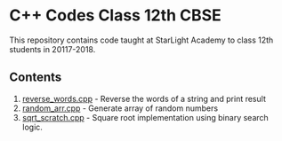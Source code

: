 # C++ Codes Class 12th CBSE
This repository contains code taught at StarLight Academy to class 12th students in 20117-2018.

## Contents
1. [reverse_words.cpp](https://github.com/StarLight-Academy/cpp-codes/blob/master/reverse_words.cpp) - Reverse the words of a string and print result
2. [random_arr.cpp](https://github.com/StarLight-Academy/cpp-codes/blob/master/random_arr.cpp) - Generate array of random numbers
3. [sqrt_scratch.cpp](https://github.com/StarLight-Academy/cpp-codes/blob/master/sqrt_scratch.cpp) - Square root implementation using binary search logic.